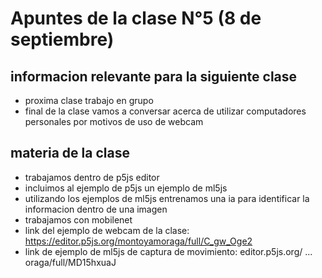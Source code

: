 # Apuntes de la clase N°5 (8 de septiembre)

## informacion relevante para la siguiente clase
- proxima clase trabajo en grupo
- final de la clase vamos a conversar acerca de utilizar computadores personales por motivos de uso de webcam
## materia de la clase
- trabajamos dentro de p5js editor
- incluimos al ejemplo de p5js un ejemplo de ml5js
- utilizando los ejemplos de ml5js entrenamos una ia para identificar la informacion dentro de una imagen
- trabajamos con mobilenet
- link del ejemplo de webcam de la clase: https://editor.p5js.org/montoyamoraga/full/C_gw_Oge2
- link de ejemplo de ml5js de captura de movimiento: editor.p5js.org/ ... oraga/full/MD15hxuaJ
  
